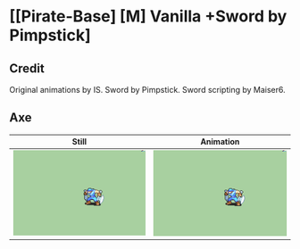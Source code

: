 # [\[Pirate-Base\] \[M\] Vanilla +Sword by Pimpstick]

## Credit

Original animations by IS.
Sword by Pimpstick.
Sword scripting by Maiser6.
	
## Axe

| Still | Animation |
| :---: | :-------: |
| ![Axe still](./Axe_000.png) | ![Axe animation](./Axe.gif) |
